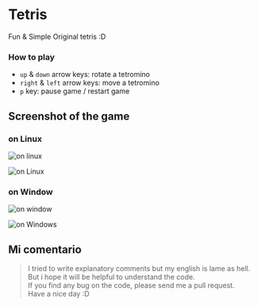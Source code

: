 # Tetris

Fun & Simple Original tetris :D

### How to play

* `up` & `down` arrow keys: rotate a tetromino
* `right` & `left` arrow keys: move a tetromino
* `p` key: pause game / restart game

## Screenshot of the game

### on Linux

![on linux](https://i.imgur.com/5zC5MkV.png)

![on Linux](https://i.imgur.com/96jMEXf.png)

### on Window

![on window](https://i.imgur.com/THAGnd7.png)

![on Windows](https://i.imgur.com/zp9uXmk.png)

## Mi comentario

> I tried to write explanatory comments but my english is lame as hell.  
But i hope it will be helpful to understand the code.  
If you find any bug on the code, please send me a pull request.  
Have a nice day :D  
